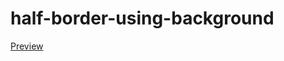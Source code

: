 # half-border-using-background

[Preview](https://oufcena.github.io/half-border-using-background/half-border-using-background.html)
